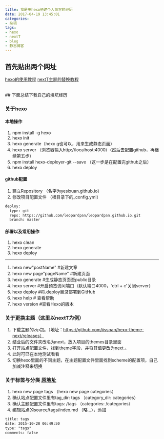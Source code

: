 ```yaml
---
title: 我是用hexo搭建个人博客的经历
date: 2017-04-19 13:45:01
categories:
- 杂项
tags:
- hexo
- nextT
- blog
- 静态博客
---
```

## 首先贴出两个网址
[hexo的使用教程](http://www.jianshu.com/p/465830080ea9)
[nextT主题的替换教程](http://www.tuicool.com/articles/zeIZJzv)
<!-- more -->
<br>
## 下面总结下我自己的填坑经历

### 关于hexo
#### 本地操作
1. npm install -g hexo
2. hexo init
3. hexo generate（hexo g也可以，用来生成静态页面）
4. hexo server （浏览器输入http://localhost:4000）（然后去配置github，再继续第五步）
5. npm install hexo-deployer-git --save （这一步是在配置完github之后）
6. hexo deploy
#### github配置
1. 建立Repository （名字为yesixuan.github.io）
2. 修改项目配置文件 （根目录下的_config.yml）
```bash
deploy:
  type: git
  repo: https://github.com/leopardpan/leopardpan.github.io.git
  branch: master
```
#### 部署以及常用操作
1. hexo clean
2. hexo generate
3. hexo deploy
****
1. hexo new"postName" #新建文章
2. hexo new page"pageName" #新建页面
3. hexo generate #生成静态页面至public目录
4. hexo server #开启预览访问端口（默认端口4000，'ctrl + c'关闭server）
5. hexo deploy #将.deploy目录部署到GitHub
6. hexo help # 查看帮助
7. hexo version #查看Hexo的版本


### 关于更换主题（这里以nextT为例）
1. 下载主题的zip包。（地址：https://github.com/iissnan/hexo-theme-next/releases）
2. 结业后的文件夹改名为next，放入项目的themes目录里面
3. 打开站点配置文件，找到theme字段，并将其值更改为next 。
4. 此时可已在本地测试看看
5. 切换hexo里面的不同主题，在主题配置文件里面找到scheme的配置项，自己加减注释来切换


### 关于标签与分类 [原地址](https://segmentfault.com/q/1010000002561642)
1. hexo new page tags （hexo new page categories）
2. 确认站点配置文件里有tag_dir: tags （category_dir: categories）
3. 确认主题配置文件里有tags: /tags （categories: /categories）
4. 编辑站点的source/tags/index.md （略...），添加
```html
title: tags
date: 2015-10-20 06:49:50
type: "tags"
comments: false
```
